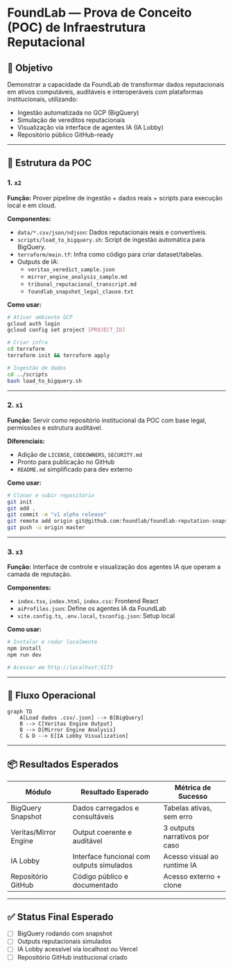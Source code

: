 
# FoundLab — Prova de Conceito (POC) de Infraestrutura Reputacional

## 🎯 Objetivo

Demonstrar a capacidade da FoundLab de transformar dados reputacionais em ativos computáveis, auditáveis e interoperáveis com plataformas institucionais, utilizando:
- Ingestão automatizada no GCP (BigQuery)
- Simulação de vereditos reputacionais
- Visualização via interface de agentes IA (IA Lobby)
- Repositório público GitHub-ready

---

## 🧱 Estrutura da POC

### 1. `x2`

**Função:** Prover pipeline de ingestão + dados reais + scripts para execução local e em cloud.

**Componentes:**
- `data/*.csv/json/ndjson`: Dados reputacionais reais e convertíveis.
- `scripts/load_to_bigquery.sh`: Script de ingestão automática para BigQuery.
- `terraform/main.tf`: Infra como código para criar dataset/tabelas.
- Outputs de IA:
    - `veritas_veredict_sample.json`
    - `mirror_engine_analysis_sample.md`
    - `tribunal_reputacional_transcript.md`
    - `foundlab_snapshot_legal_clause.txt`

**Como usar:**
```bash
# Ativar ambiente GCP
gcloud auth login
gcloud config set project [PROJECT_ID]

# Criar infra
cd terraform
terraform init && terraform apply

# Ingestão de dados
cd ../scripts
bash load_to_bigquery.sh
```

---

### 2. `x1`

**Função:** Servir como repositório institucional da POC com base legal, permissões e estrutura auditável.

**Diferenciais:**
- Adição de `LICENSE`, `CODEOWNERS`, `SECURITY.md`
- Pronto para publicação no GitHub
- `README.md` simplificado para dev externo

**Como usar:**
```bash
# Clonar e subir repositório
git init
git add .
git commit -m "v1 alpha release"
git remote add origin git@github.com:foundlab/foundlab-reputation-snapshot-alpha.git
git push -u origin master
```

---

### 3. `x3`

**Função:** Interface de controle e visualização dos agentes IA que operam a camada de reputação.

**Componentes:**
- `index.tsx`, `index.html`, `index.css`: Frontend React
- `aiProfiles.json`: Define os agentes IA da FoundLab
- `vite.config.ts`, `.env.local`, `tsconfig.json`: Setup local

**Como usar:**
```bash
# Instalar e rodar localmente
npm install
npm run dev

# Acessar em http://localhost:5173
```

---

## 🔄 Fluxo Operacional

```mermaid
graph TD
    A[Load dados .csv/.json] --> B[BigQuery]
    B --> C[Veritas Engine Output]
    B --> D[Mirror Engine Analysis]
    C & D --> E[IA Lobby Visualization]
```

---

## 📦 Resultados Esperados

| Módulo | Resultado Esperado | Métrica de Sucesso |
|--------|--------------------|--------------------|
| BigQuery Snapshot | Dados carregados e consultáveis | Tabelas ativas, sem erro |
| Veritas/Mirror Engine | Output coerente e auditável | 3 outputs narrativos por caso |
| IA Lobby | Interface funcional com outputs simulados | Acesso visual ao runtime IA |
| Repositório GitHub | Código público e documentado | Acesso externo + clone |

---

## ✅ Status Final Esperado

- [ ] BigQuery rodando com snapshot
- [ ] Outputs reputacionais simulados
- [ ] IA Lobby acessível via localhost ou Vercel
- [ ] Repositório GitHub institucional criado
